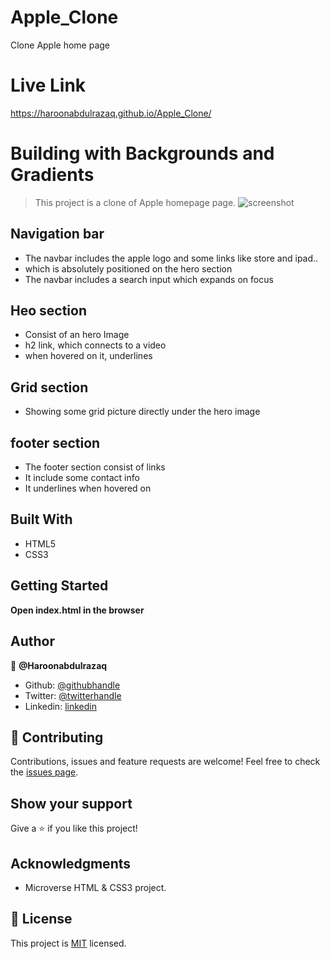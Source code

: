 # Apple_Clone

Clone Apple home page

# Live Link
  https://haroonabdulrazaq.github.io/Apple_Clone/

# Building with Backgrounds and Gradients

> This project is a clone of Apple homepage page.
> ![screenshot](https://srv4.imgonline.com.ua/result_img/imgonline-com-ua-twotoone-RsCjwiZSlzsFJQ.jpg)

## Navigation bar

- The navbar includes the apple logo and some links like store and ipad..
- which is absolutely positioned on the hero section
- The navbar includes a search input which expands on focus

## Heo section

- Consist of an hero Image
- h2 link, which connects to a video
- when hovered on it, underlines

## Grid section

- Showing some grid picture directly under the hero image

## footer section

- The footer section consist of links
- It include some contact info
- It underlines when hovered on

## Built With

- HTML5
- CSS3

## Getting Started

**Open index.html in the browser**

## Author

:bust_in_silhouette: **@Haroonabdulrazaq**

- Github: [@githubhandle](https://github.com/Haroonabdulrazaq?tab=repositories)
- Twitter: [@twitterhandle](https://twitter.com/Hanq_o)
- Linkedin: [linkedin](https://www.linkedin.com/in/haroon-abdulrazaq-817906100/)

## :handshake: Contributing

Contributions, issues and feature requests are welcome!
Feel free to check the [issues page](issues/).

## Show your support

Give a :star:️ if you like this project!

## Acknowledgments

- Microverse HTML & CSS3 project.

## :memo: License

This project is [MIT](lic.url) licensed.

